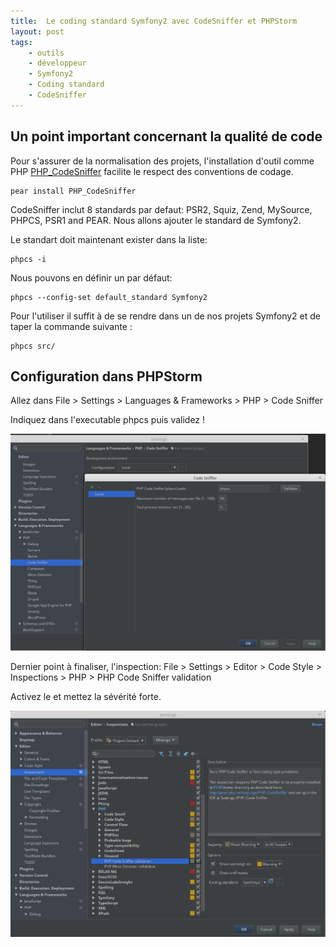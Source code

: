 ```yaml
---
title:  Le coding standard Symfony2 avec CodeSniffer et PHPStorm
layout: post
tags:
    - outils
    - développeur
    - Symfony2
    - Coding standard
    - CodeSniffer
---
```


Un point important concernant la qualité de code
------------------------------------------------

Pour s'assurer de la normalisation des projets, l'installation d'outil comme PHP [PHP_CodeSniffer](http://pear.php.net/package/PHP_CodeSniffer) facilite le respect des conventions de codage.

    pear install PHP_CodeSniffer

CodeSniffer inclut 8 standards par defaut: PSR2, Squiz, Zend, MySource, PHPCS, PSR1 and PEAR.
Nous allons ajouter le standard de Symfony2.


Le standart doit maintenant exister dans la liste:

    phpcs -i

Nous pouvons en définir un par défaut:

    phpcs --config-set default_standard Symfony2

Pour l'utiliser il suffit à de se rendre dans un de nos projets Symfony2 et de taper la commande suivante :

    phpcs src/


Configuration dans PHPStorm
---------------------------

Allez dans File > Settings > Languages & Frameworks > PHP > Code Sniffer  

Indiquez dans l'executable phpcs puis validez !

![CodeSniffer](/img/1_phpstorm_codesniffer.png)

Dernier point à finaliser, l'inspection:
File > Settings > Editor > Code Style > Inspections > PHP > PHP Code Sniffer validation
  
Activez le et mettez la sévérité forte.

![Inspection](/img/2_phpstorm_setting_inspections.png)
